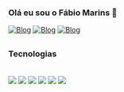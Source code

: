 
### Olá eu sou o Fábio Marins 🤙

[![Blog](https://img.shields.io/badge/Instagram-E4405F?style=for-the-badge&logo=instagram&logoColor=white)](https://www.instagram.com/_marinsfabio)
[![Blog](https://img.shields.io/badge/LinkedIn-0077B5?style=for-the-badge&logo=linkedin&logoColor=white)](https://www.linkedin.com/in/marinsfabio2907/)
[![Blog](https://img.shields.io/badge/WhatsApp-25D366?style=for-the-badge&logo=whatsapp&logoColor=white)](https://api.whatsapp.com/send?phone=5551980463516)


##

### Tecnologias
<div style="display: inline_block"><br/>
    <img align="center" src="https://img.shields.io/badge/JavaScript-F7DF1E?style=for-the-badge&logo=javascript&logoColor=black"></img>
    <img align="center" src="https://img.shields.io/badge/React-20232A?style=for-the-badge&logo=react&logoColor=61DAFB"></img>
    <img align="center" src="https://img.shields.io/badge/React_Native-20232A?style=for-the-badge&logo=react&logoColor=61DAFB"></img>
    <img align="center" src="https://img.shields.io/badge/Kotlin-0095D5?&style=for-the-badge&logo=kotlin&logoColor=white"></img>
    <img align="center" src="https://img.shields.io/badge/Linux-FCC624?style=for-the-badge&logo=linux&logoColor=black"></img>
    <img align="center" src="https://img.shields.io/badge/Android-3DDC84?style=for-the-badge&logo=android&logoColor=white">
</div><br/><br/>
